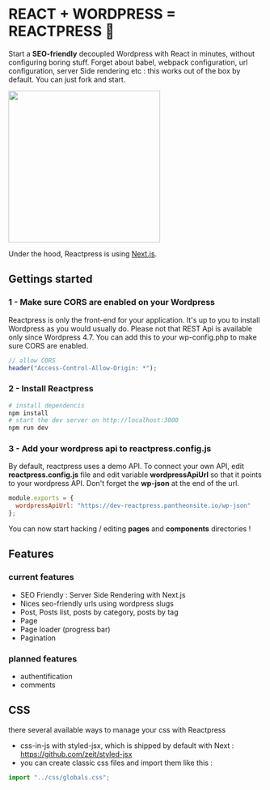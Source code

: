 # REACT + WORDPRESS = REACTPRESS 💛

Start a **SEO-friendly** decoupled Wordpress with React in minutes, without configuring boring stuff. Forget about babel, webpack configuration, url configuration, server Side rendering etc : this works out of the box by default. You can just fork and start. 

<img width="300" src="https://raw.githubusercontent.com/nyl-auster/reactpress/master/images/hipprogriffe.png" />

Under the hood, Reactpress is using [Next.js](https://github.com/zeit/next.js/).

## Gettings started

### 1 - Make sure CORS are enabled on your Wordpress

Reactpress is only the front-end for your application. It's up to you to install Wordpress as you would usually do. Please not that REST Api is available only since Wordpress 4.7. You can add this to your wp-config.php to make sure CORS are enabled.

```php
// allow CORS
header("Access-Control-Allow-Origin: *");
```

### 2 - Install Reactpress

```sh
# install dependencis
npm install
# start the dev server on http://localhost:3000
npm run dev
```

### 3 - Add your wordpress api to reactpress.config.js


By default, reactpress uses a demo API. To connect your own API, edit **reactpress.config.js** file and edit variable **wordpressApiUrl** so that it points to your wordpress API. Don't forget the **wp-json** at the end of the url.

```js
module.exports = {
  wordpressApiUrl: "https://dev-reactpress.pantheonsite.io/wp-json"
};
```

You can now start hacking / editing **pages** and **components** directories ! 

## Features

### current features

- SEO Friendly : Server Side Rendering with Next.js
- Nices seo-friendly urls using wordpress slugs
- Post, Posts list, posts by category, posts by tag
- Page
- Page loader (progress bar)
- Pagination

### planned features

- authentification
- comments

## CSS

there several available ways to manage your css with Reactpress

- css-in-js with styled-jsx, which is shipped by default with Next : https://github.com/zeit/styled-jsx
- you can create classic css files and import them like this :

```js
import "../css/globals.css";
```
